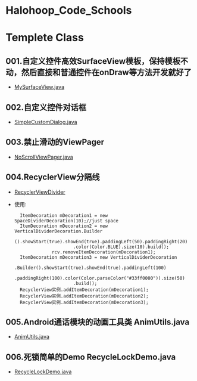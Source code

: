 # Halohoop_Code_Schools

# Templete Class

## 001.自定义控件高效SurfaceView模板，保持模板不动，然后直接和普通控件在onDraw等方法开发就好了
* [MySurfaceView.java](./classes/MySurfaceView.java)

## 002.自定义控件对话框
* [SimpleCustomDialog.java](./classes/SimpleCustomDialog.java)

## 003.禁止滑动的ViewPager
* [NoScrollViewPager.java](./classes/NoScrollViewPager.java)

## 004.RecyclerView分隔线
* [RecyclerViewDivider](./classes/RecyclerViewDivider/)
* 使用:

        ItemDecoration mDecoration1 = new SpaceDividerDecoration(10);//just space
        ItemDecoration mDecoration2 = new VerticalDividerDecoration.Builder
                            ().showStart(true).showEnd(true).paddingLeft(50).paddingRight(20)
                            .color(Color.BLUE).size(10).build();
                    rcv.removeItemDecoration(mDecoration1);
        ItemDecoration mDecoration3 = new VerticalDividerDecoration
                            .Builder().showStart(true).showEnd(true).paddingLeft(100)
                            .paddingRight(100).color(Color.parseColor("#33ff0000")).size(50)
                            .build();
        RecyclerView实例.addItemDecoration(mDecoration1);
        RecyclerView实例.addItemDecoration(mDecoration2);
        RecyclerView实例.addItemDecoration(mDecoration3);

## 005.Android通话模块的动画工具类 AnimUtils.java
* [AnimUtils.java](./classes/AnimUtils.java)

## 006.死锁简单的Demo RecycleLockDemo.java
* [RecycleLockDemo.java](./classes/RecycleLockDemo.java)